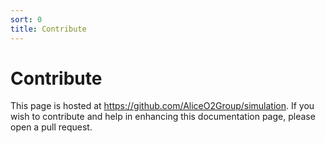 ```yaml
---
sort: 0
title: Contribute
---
```


# Contribute

This page is hosted at https://github.com/AliceO2Group/simulation. If you wish to contribute and help in enhancing this documentation page, please open a pull request.
